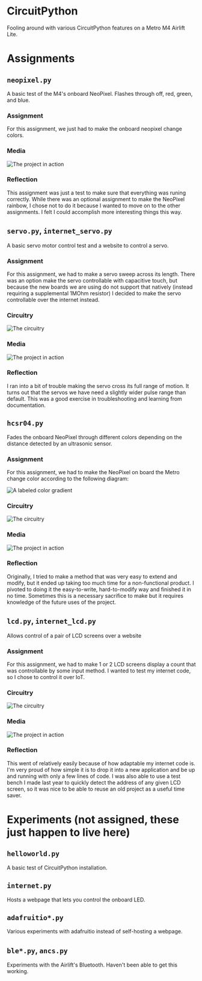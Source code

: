 # CircuitPython
Fooling around with various CircuitPython features on a Metro M4 Airlift Lite.
# Assignments
## `neopixel.py`
A basic test of the M4's onboard NeoPixel. Flashes through off, red, green, and blue.
### Assignment
For this assignment, we just had to make the onboard neopixel change colors.
### Media
![The project in action](/docs/neopixel.gif)
### Reflection
This assignment was just a test to make sure that everything was runing correctly. While there was an optional assignment to make the NeoPixel rainbow, I chose not to do it because I wanted to move on to the other assignments. I felt I could accomplish more interesting things this way.
## `servo.py`, `internet_servo.py`
A basic servo motor control test and a website to control a servo.
### Assignment
For this assignment, we had to make a servo sweep across its length. There was an option make the servo controllable with capacitive touch, but because the new boards we are using do not support that natively (instead requiring a supplemental 1MOhm resistor) I decided to make the servo controllable over the internet instead.
### Circuitry
![The circuitry](/docs/servocircuit.png)
### Media
![The project in action](/docs/internet-servo.gif)
### Reflection
I ran into a bit of trouble making the servo cross its full range of motion. It turns out that the servos we have need a slightly wider pulse range than default. This was a good exercise in troubleshooting and learning from documentation. 
## `hcsr04.py`
Fades the onboard NeoPixel through different colors depending on the distance detected by an ultrasonic sensor.
### Assignment
For this assignment, we had to make the NeoPixel on board the Metro change color according to the following diagram:

![A labeled color gradient](/docs/color%20spectrum.png)
### Circuitry
![The circuitry](/docs/hcsr04circuit.png)
### Media
![The project in action](/docs/hc-sr04.gif)
### Reflection
Originally, I tried to make a method that was very easy to extend and modify, but it ended up taking too much time for a non-functional product. I pivoted to doing it the easy-to-write, hard-to-modify way and finished it in no time. Sometimes this is a necessary sacrifice to make but it requires knowledge of the future uses of the project.
## `lcd.py`, `internet_lcd.py`
Allows control of a pair of LCD screens over a website
### Assignment
For this assignment, we had to make 1 or 2 LCD screens display a count that was controllable by some input method. I wanted to test my internet code, so I chose to control it over IoT.
### Circuitry
![The circuitry](/docs/lcdcircuit.png)
### Media
![The project in action](/docs/IoT-LCD.gif)
### Reflection
This went of relatively easily because of how adaptable my internet code is. I'm very proud of how simple it is to drop it into a new application and be up and running with only a few lines of code. I was also able to use a test bench I made last year to quickly detect the address of any given LCD screen, so it was nice to be able to reuse an old project as a useful time saver.

# Experiments (not assigned, these just happen to live here)
## `helloworld.py`
A basic test of CircuitPython installation.
## `internet.py`
Hosts a webpage that lets you control the onboard LED.
## `adafruitio*.py`
Various experiments with adafruitio instead of self-hosting a webpage.
## `ble*.py`, `ancs.py`
Experiments with the Airlift's Bluetooth. Haven't been able to get this working.
